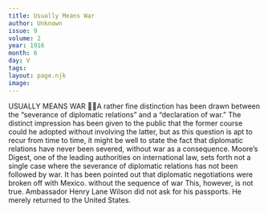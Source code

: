 ```yaml
---
title: Usually Means War
author: Unknown
issue: 9
volume: 2
year: 1916
month: 6
day: V
tags:
layout: page.njk
image:
---
```

USUALLY MEANS WAR A rather fine distinction has been drawn between the “severance of diplomatic relations” and a “declaration of war.” The distinct impression has been given to the public that the former course could he adopted without involving the latter, but as this question is apt to recur from time to time, it might be well to state the fact that diplomatic relations have never been severed, without war as a consequence. Moore’s Digest, one of the leading authorities on international law, sets forth not a single case where the severance of diplomatic relations has not been followed by war. It has been pointed out that diplomatic negotiations were broken off with Mexico. without the sequence of war This, however, is not true. Ambassador Henry Lane Wilson did not ask for his passports. He merely returned to the United States.
